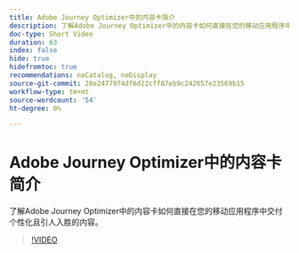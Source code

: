 ```yaml
---
title: Adobe Journey Optimizer中的内容卡简介
description: 了解Adobe Journey Optimizer中的内容卡如何直接在您的移动应用程序中交付个性化且引人入胜的内容。
doc-type: Short Video
duration: 63
index: false
hide: true
hidefromtoc: true
recommendations: noCatalog, noDisplay
source-git-commit: 28e2477974df6d22cff87eb9c242657e23569b15
workflow-type: tm+mt
source-wordcount: '54'
ht-degree: 0%

---
```



# Adobe Journey Optimizer中的内容卡简介

了解Adobe Journey Optimizer中的内容卡如何直接在您的移动应用程序中交付个性化且引人入胜的内容。

<!-- 62_S603_3442534_62_introduction-to-content-cards-in-adobe-journey-optimizer -->
>[!VIDEO](https://video.tv.adobe.com/v/3458206/?learn=on&enablevpops=true)
